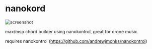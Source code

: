 nanokord
========

![screenshot](http://cl.ly/JIiL/Screen%20Shot%202012-09-08%20at%205.24.39%20AM.png)

max/msp chord builder using nanokontrol, great for drone music.

requires nanokontrol (https://github.com/andrewjmonks/nanokontrol)